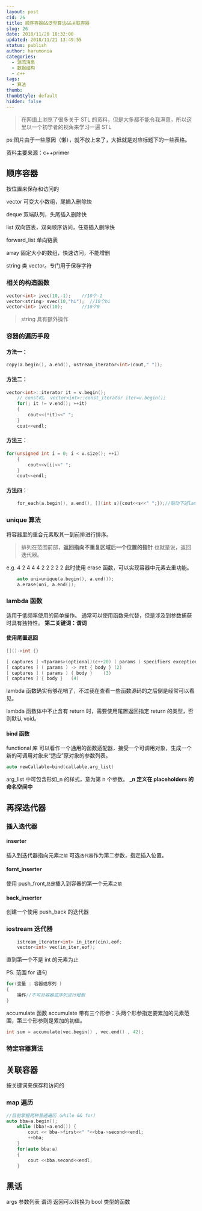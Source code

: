 ```yaml
---
layout: post
cid: 26
title: 顺序容器&&泛型算法&&关联容器
slug: 26
date: 2018/11/20 18:32:00
updated: 2018/11/21 13:49:55
status: publish
author: harumonia
categories:
  - 源流清泉
  - 数据结构
  - c++
tags:
  - 算法
thumb:
thumbStyle: default
hidden: false
---
```


> 在网络上浏览了很多关于 STL 的资料，但是大多都不能令我满意，所以这里以一个初学者的视角来学习一遍 STL

ps:图片由于一些原因（懒），就不放上来了，大抵就是对应标题下的一些表格。

资料主要来源：c++primer

## 顺序容器

按位置来保存和访问的

vector 可变大小数组，尾插入删除快

deque 双端队列，头尾插入删除快

list 双向链表，双向顺序访问，任意插入删除快

forward_list 单向链表

array 固定大小的数组，快速访问，不能增删

string 类 vector。专门用于保存字符

### 相关的构造函数

```cpp
vector<int> ivec(10,-1);    //10个-1
vector<string> svec(10,"hi");  //10个hi
vector<int> ivec(10);       //10个0
```

> string 具有额外操作

### 容器的遍历手段

#### 方法一：

```cpp
copy(a.begin(), a.end(), ostream_iterator<int>(cout," "));
```

#### 方法二：

```cpp
vector<int>::iterator it = v.begin();
	// const时。 vector<int>::const_iterator iter=v.begin();
	for(; it != v.end(); ++it)
	{
		cout<<(*it)<<" ";
	}
	cout<<endl;
```

#### 方法三：

```cpp
for(unsigned int i = 0; i < v.size(); ++i)
	{
		cout<<v[i]<<" ";
	}
	cout<<endl;

```

#### 方法四：

```cpp
    for_each(a.begin(), a.end(), [](int s){cout<<s<<" ";});//联动下述lambda
```

### unique 算法

将容器里的重合元素取其一到前排进行排序。

> 排列在范围前部，**返回指向不重复区域后一个位置的指针**
> 也就是说，返回迭代器。

e.g. 4 2 4 4 4 2 2 2 2 2
此时使用 erase 函数，可以实现容器中元素去重功能。

```cpp
    auto uni=unique(a.begin(), a.end());
    a.erase(uni, a.end());
```

### lambda 函数

适用于低频率使用的简单操作。
通常可以使用函数来代替，但是涉及到参数捕获时具有独特性。
**第二关键词：谓词**

#### 使用尾置返回

```cpp
[]()->int {}
```

```cpp
[ captures ] <tparams>(optional)(c++20) ( params ) specifiers exception attr -> ret requires(optional)(c++20) { body }	(1)
[ captures ] ( params ) -> ret { body }	(2)
[ captures ] ( params ) { body }	(3)
[ captures ] { body }	(4)

```

lambda 函数确实有够花哨了，不过我在查看一些函数源码的之后倒是经常可以看见。

lambda 函数体中不止含有 return 时，需要使用尾置返回指定 return 的类型，否则默认 void。

#### bind 函数

functional 库
可以看作一个通用的函数适配器，接受一个可调用对象，生成一个新的可调用对象来“适应”原对象的参数列表。

```cpp
auto newCallable=bind(callable,arg_list)
```

arg_list 中可包含形如\_n 的样式，意为第 n 个参数。
**\_n 定义在 placeholders 的命名空间中**

## 再探迭代器

### 插入迭代器

#### inserter

插入到迭代器指向元素`之前`
可选`迭代器`作为第二参数，指定插入位置。

#### fornt_inserter

使用 push_front,`总是`插入到容器的第一个元素`之前`

#### back_inserter

创建一个使用 push_back 的迭代器

### iostream 迭代器

```cpp
    istream_iterator<int> in_iter(cin),eof;
    vector<int> vec(in_iter,eof);
```

直到第一个不是 int 的元素为止

PS.
范围 for 语句

```cpp
for(变量 : 容器或序列 )
{
    操作//不可对容器或序列进行增删
}
```

accumulate 函数
accumulate 带有三个形参：头两个形参指定要累加的元素范围，第三个形参则是累加的初值。

```cpp
int sum = accumulate(vec.begin() , vec.end() , 42);

```

### 特定容器算法

## 关联容器

按关键词来保存和访问的

### map 遍历

```cpp
//目前掌握两种普通遍历（while && for）
auto bba=a.begin();
    while (bba!=a.end()) {
        cout << bba->first<<" "<<bba->second<<endl;
        ++bba;
    }
    for(auto bba:a)
    {
        cout <<bba.second<<endl;
    }
```

## 黑话

args 参数列表
谓词 返回可以转换为 bool 类型的函数

